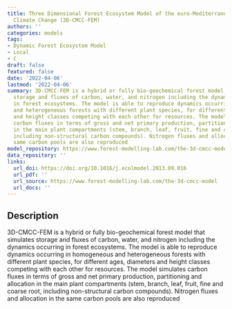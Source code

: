 ```yaml
---
title: Three Dimensional Forest Ecosystem Model of the euro-Mediterranean Centre for
  Climate Change (3D-CMCC-FEM)
authors: ''
categories: models
tags:
- Dynamic Forest Ecosystem Model
- Local
- C
draft: false
featured: false
date: '2022-04-06'
lastmod: '2022-04-06'
summary: 3D-CMCC-FEM is a hybrid or fully bio-geochemical forest model that simulates
  storage and fluxes of carbon, water, and nitrogen including the dynamics occurring
  in forest ecosystems. The model is able to reproduce dynamics occurring in homogeneous
  and heterogeneous forests with different plant species, for different ages, diameters
  and height classes competing with each other for resources. The model simulates
  carbon fluxes in terms of gross and net primary production, partitioning and allocation
  in the main plant compartments (stem, branch, leaf, fruit, fine and coarse root,
  including non-structural carbon compounds). Nitrogen fluxes and allocation in the
  same carbon pools are also reproduced
model_repository: https://www.forest-modelling-lab.com/the-3d-cmcc-model
data_repository: ''
links:
  url_doi: https://doi.org/10.1016/j.ecolmodel.2013.09.016
  url_pdf: ''
  url_source: https://www.forest-modelling-lab.com/the-3d-cmcc-model
  url_docs: ''
---
```


## Description

3D-CMCC-FEM is a hybrid or fully bio-geochemical forest model that simulates storage and fluxes of carbon, water, and nitrogen including the dynamics occurring in forest ecosystems. The model is able to reproduce dynamics occurring in homogeneous and heterogeneous forests with different plant species, for different ages, diameters and height classes competing with each other for resources. The model simulates carbon fluxes in terms of gross and net primary production, partitioning and allocation in the main plant compartments (stem, branch, leaf, fruit, fine and coarse root, including non-structural carbon compounds). Nitrogen fluxes and allocation in the same carbon pools are also reproduced


